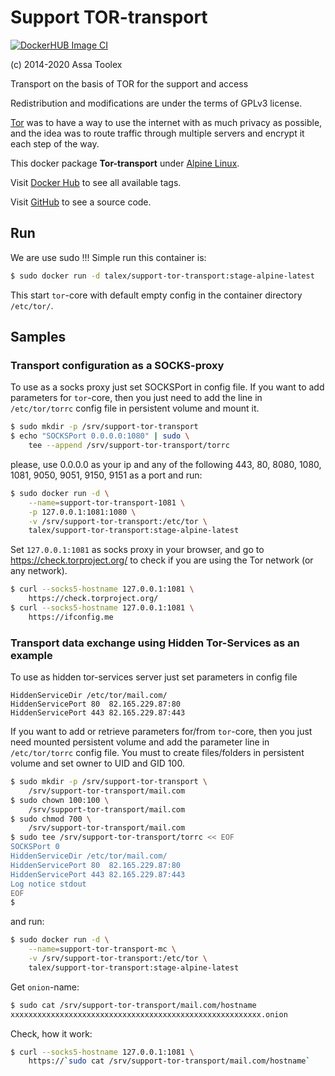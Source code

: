 
# Support TOR-transport

[![DockerHUB Image CI](https://github.com/AssaToolex/support-tor-transport/workflows/DockerHUB%20Image%20CI/badge.svg)](https://hub.docker.com/r/talex/support-tor-transport)

(c) 2014-2020 Assa Toolex

Transport on the basis of TOR for the support
and access

Redistribution and modifications are under
the terms of GPLv3 license.

[Tor][1] was to have a way to use the internet
with as much privacy as possible, and the idea
was to route traffic through multiple servers
and encrypt it each step of the way.

This docker package **Tor-transport**
under [Alpine Linux][2].

Visit [Docker Hub][3] to see all available tags.

Visit [GitHub][4] to see a source code.

[1]: https://www.torproject.org/
[2]: https://alpinelinux.org/
[3]: https://hub.docker.com/r/talex/support-tor-transport/
[4]: https://github.com/AssaToolex/support-tor-transport/


## Run

We are use sudo !!!
Simple run this container is:
```sh
$ sudo docker run -d talex/support-tor-transport:stage-alpine-latest
```
This start `tor`-core with default empty config
in the container directory `/etc/tor/`.


## Samples

### Transport configuration as a SOCKS-proxy

To use as a socks proxy just set SOCKSPort in 
config file.
If you want to add parameters for `tor`-core, then 
you just need to add the line in `/etc/tor/torrc` 
config file in persistent volume and mount it.
```sh
$ sudo mkdir -p /srv/support-tor-transport
$ echo "SOCKSPort 0.0.0.0:1080" | sudo \
    tee --append /srv/support-tor-transport/torrc
```
please, use 0.0.0.0 as your ip and any of the following 
443, 80, 8080, 1080, 1081, 9050, 9051, 9150, 9151 as 
a port and run:
```sh
$ sudo docker run -d \
    --name=support-tor-transport-1081 \
    -p 127.0.0.1:1081:1080 \
    -v /srv/support-tor-transport:/etc/tor \
    talex/support-tor-transport:stage-alpine-latest
```
Set `127.0.0.1:1081` as socks proxy in your browser,
and go to https://check.torproject.org/ to check
if you are using the Tor network (or any network).
```sh
$ curl --socks5-hostname 127.0.0.1:1081 \
    https://check.torproject.org/
$ curl --socks5-hostname 127.0.0.1:1081 \
    https://ifconfig.me
```

### Transport data exchange using Hidden Tor-Services as an example

To use as hidden tor-services server just 
set parameters in config file
```
HiddenServiceDir /etc/tor/mail.com/
HiddenServicePort 80  82.165.229.87:80
HiddenServicePort 443 82.165.229.87:443
```
If you want to add or retrieve parameters for/from 
`tor`-core, then you just need mounted persistent 
volume and add the parameter line in `/etc/tor/torrc` 
config file. You must to create files/folders in 
persistent volume and set owner to UID and GID 100.
```sh
$ sudo mkdir -p /srv/support-tor-transport \
    /srv/support-tor-transport/mail.com
$ sudo chown 100:100 \
    /srv/support-tor-transport/mail.com
$ sudo chmod 700 \
    /srv/support-tor-transport/mail.com
$ sudo tee /srv/support-tor-transport/torrc << EOF
SOCKSPort 0
HiddenServiceDir /etc/tor/mail.com/
HiddenServicePort 80  82.165.229.87:80
HiddenServicePort 443 82.165.229.87:443
Log notice stdout
EOF
$
```
and run:
```sh
$ sudo docker run -d \
    --name=support-tor-transport-mc \
    -v /srv/support-tor-transport:/etc/tor \
    talex/support-tor-transport:stage-alpine-latest
```
Get `onion`-name:
```sh
$ sudo cat /srv/support-tor-transport/mail.com/hostname
xxxxxxxxxxxxxxxxxxxxxxxxxxxxxxxxxxxxxxxxxxxxxxxxxxxxxxxx.onion
```
Check, how it work:
```sh
$ curl --socks5-hostname 127.0.0.1:1081 \
    https://`sudo cat /srv/support-tor-transport/mail.com/hostname`
```
